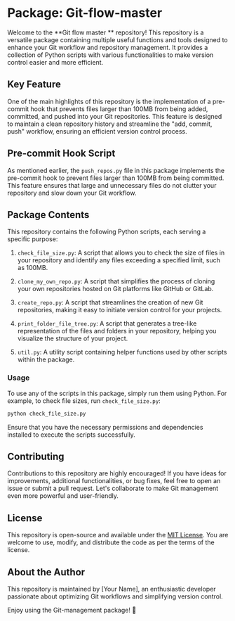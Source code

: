 # Package: Git-flow-master 

Welcome to the **Git flow master ** repository! This repository is a versatile package containing multiple useful functions and tools designed to enhance your Git workflow and repository management. It provides a collection of Python scripts with various functionalities to make version control easier and more efficient.

## Key Feature

One of the main highlights of this repository is the implementation of a pre-commit hook that prevents files larger than 100MB from being added, committed, and pushed into your Git repositories. This feature is designed to maintain a clean repository history and streamline the "add, commit, push" workflow, ensuring an efficient version control process.

## Pre-commit Hook Script

As mentioned earlier, the `push_repos.py` file in this package implements the pre-commit hook to prevent files larger than 100MB from being committed. This feature ensures that large and unnecessary files do not clutter your repository and slow down your Git workflow.

## Package Contents

This repository contains the following Python scripts, each serving a specific purpose:

1. `check_file_size.py`: A script that allows you to check the size of files in your repository and identify any files exceeding a specified limit, such as 100MB.

2. `clone_my_own_repo.py`: A script that simplifies the process of cloning your own repositories hosted on Git platforms like GitHub or GitLab.

3. `create_repo.py`: A script that streamlines the creation of new Git repositories, making it easy to initiate version control for your projects.

4. `print_folder_file_tree.py`: A script that generates a tree-like representation of the files and folders in your repository, helping you visualize the structure of your project.

5. `util.py`: A utility script containing helper functions used by other scripts within the package.

### Usage

To use any of the scripts in this package, simply run them using Python. For example, to check file sizes, run `check_file_size.py`:

```bash
python check_file_size.py
```

Ensure that you have the necessary permissions and dependencies installed to execute the scripts successfully.

## Contributing

Contributions to this repository are highly encouraged! If you have ideas for improvements, additional functionalities, or bug fixes, feel free to open an issue or submit a pull request. Let's collaborate to make Git management even more powerful and user-friendly.

## License

This repository is open-source and available under the [MIT License](LICENSE). You are welcome to use, modify, and distribute the code as per the terms of the license.

## About the Author

This repository is maintained by [Your Name], an enthusiastic developer passionate about optimizing Git workflows and simplifying version control.

Enjoy using the Git-management package! 🚀
